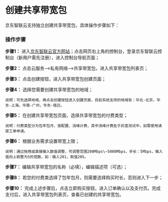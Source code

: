 # 创建共享带宽包

京东智联云支持独立创建共享带宽包，具体操作步骤如下：

### 操作步骤

**步骤1：** 进入[京东智联云官方网站](https://www.jdcloud.com/)；点击网页右上角的控制台，登录京东智联云控制台（新用户需先注册），进入控制台导航页面；

**步骤2：** 点击云服务-->私有网络-->共享带宽包，进入共享带宽包列表页；

**步骤3：** 点击创建按钮，进入共享带宽包创建页面；

**步骤4：** 选择您需要创建共享带宽包的地域；
```
说明：可先选择地域，再点击创建按钮进入创建页面，目前系统支持的地域有：华北-北京，华东-上海，华南-广州，华东-宿迁。
```
**步骤5：** 在创建共享带宽包页面，选择共享带宽包的付费类型； 
```
说明：付费类型分为包年包月、按配置、消峰计费，其中消峰计费处于灰度测试中，如需使用请提工单申请。
```

**步骤6：** 根据业务需求设置带宽上限；
```
说明：通过拖拽或直接输入数值调整，可调整范围200Mbps\~5000Mbps，步长：5Mbps，输入值向上取整为5的倍数，如：输入201，取值205。
```
**步骤7：** 编辑共享带宽包的名称（必填），编辑描述项（可选）；

**步骤8：** 若您的付费类选择了包年包月，则需要选择购买时长，否则进入下一步；

**步骤10：** 完成上述步骤后，点击立即购买按钮，进入订单确认以及支付页。完成支付后，进入共享带宽包列表页，查看已创建的共享带宽包。
